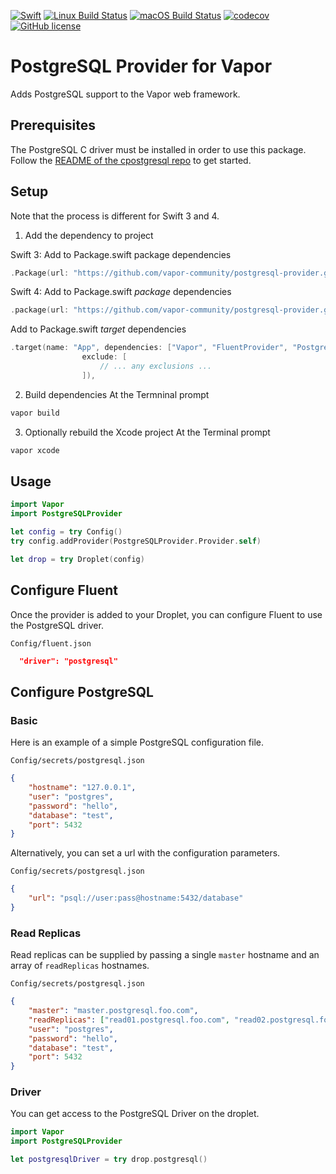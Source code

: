 [![Swift](https://img.shields.io/badge/swift-3.1_--_4.0-brightgreen.svg)](https://swift.org)
[![Linux Build Status](https://img.shields.io/circleci/project/github/vapor-community/postgresql-provider.svg?label=Linux)](https://circleci.com/gh/vapor-community/postgresql-provider)
[![macOS Build Status](https://img.shields.io/travis/vapor-community/postgresql-provider.svg?label=macOS)](https://travis-ci.org/vapor-community/postgresql-provider)
[![codecov](https://codecov.io/gh/vapor-community/postgresql-provider/branch/master/graph/badge.svg)](https://codecov.io/gh/vapor-community/postgresql-provider)
[![GitHub license](https://img.shields.io/badge/license-MIT-brightgreen.svg)](LICENSE)

# PostgreSQL Provider for Vapor
Adds PostgreSQL support to the Vapor web framework.

## Prerequisites

The PostgreSQL C driver must be installed in order to use this package.  
Follow the [README of the cpostgresql repo](https://github.com/vapor-community/cpostgresql/blob/master/README.md) to get started.

## Setup
Note that the process is different for Swift 3 and 4.

1. Add the dependency to project

Swift 3:
Add to Package.swift package dependencies
```swift
.Package(url: "https://github.com/vapor-community/postgresql-provider.git", majorVersion: 2, minor: 1)
```

Swift 4:
Add to Package.swift _package_ dependencies
```swift
.package(url: "https://github.com/vapor-community/postgresql-provider.git", .upToNextMajor(from: "2.1.0"))
```

Add to Package.swift _target_ dependencies
```swift
.target(name: "App", dependencies: ["Vapor", "FluentProvider", "PostgreSQLProvider"],
                exclude: [
                    // ... any exclusions ...
                ]),
```

2. Build dependencies
At the Termninal prompt
```bash
vapor build
```

3. Optionally rebuild the Xcode project
At the Terminal prompt
```bash
vapor xcode
```

## Usage

```swift
import Vapor
import PostgreSQLProvider

let config = try Config()
try config.addProvider(PostgreSQLProvider.Provider.self)

let drop = try Droplet(config)
```

## Configure Fluent
Once the provider is added to your Droplet, you can configure Fluent to use the PostgreSQL driver.

 `Config/fluent.json`
 
```json
  "driver": "postgresql"
```

## Configure PostgreSQL
### Basic
Here is an example of a simple PostgreSQL configuration file.

 `Config/secrets/postgresql.json`
 
```json
{
    "hostname": "127.0.0.1",
    "user": "postgres",
    "password": "hello",
    "database": "test",
    "port": 5432
}
```

Alternatively, you can set a url with the configuration parameters.

 `Config/secrets/postgresql.json`
 
```json
{
    "url": "psql://user:pass@hostname:5432/database"
}
```

### Read Replicas
Read replicas can be supplied by passing a single `master` hostname and an array of `readReplicas` hostnames.

 `Config/secrets/postgresql.json`
 
```json
{
    "master": "master.postgresql.foo.com",
    "readReplicas": ["read01.postgresql.foo.com", "read02.postgresql.foo.com"],
    "user": "postgres",
    "password": "hello",
    "database": "test",
    "port": 5432
}
```

### Driver
You can get access to the PostgreSQL Driver on the droplet.

```swift
import Vapor
import PostgreSQLProvider

let postgresqlDriver = try drop.postgresql()
```
